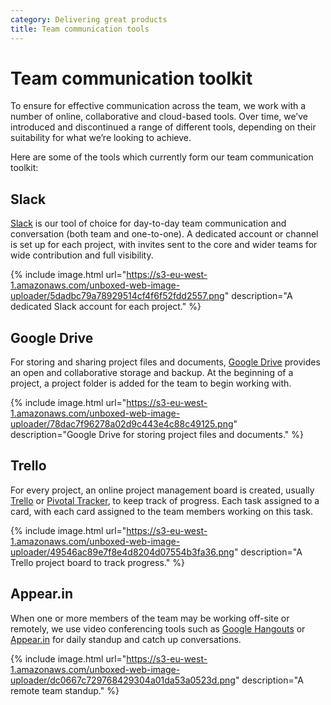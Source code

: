 ```yaml
---
category: Delivering great products
title: Team communication tools
---
```


# Team communication toolkit
To ensure for effective communication across the team, we work with a number of online, collaborative and cloud-based tools. Over time, we’ve introduced and discontinued a range of different tools, depending on their suitability for what we’re looking to achieve.

Here are some of the tools which currently form our team communication toolkit:


## Slack
[Slack](https://slack.com/) is our tool of choice for day-to-day team communication and conversation (both team and one-to-one). A dedicated account or channel is set up for each project, with invites sent to the core and wider teams for wide contribution and full visibility.

{% include image.html url="https://s3-eu-west-1.amazonaws.com/unboxed-web-image-uploader/5dadbc79a78929514cf4f6f52fdd2557.png" description="A dedicated Slack account for each project." %}


## Google Drive
For storing and sharing project files and documents, [Google Drive](https://www.google.com/drive/) provides an open and collaborative storage and backup. At the beginning of a project, a project folder is added for the team to begin working with.

{% include image.html url="https://s3-eu-west-1.amazonaws.com/unboxed-web-image-uploader/78dac7f96278a02d9c443e4c88c49125.png" description="Google Drive for storing project files and documents." %}

## Trello
For every project, an online project management board is created, usually [Trello](https://trello.com/) or [Pivotal Tracker](https://www.pivotaltracker.com/), to keep track of progress. Each task assigned to a card, with each card assigned to the team members working on this task.

{% include image.html url="https://s3-eu-west-1.amazonaws.com/unboxed-web-image-uploader/49546ac89e7f8e4d8204d07554b3fa36.png" description="A Trello project board to track progress." %}

## Appear.in
When one or more members of the team may be working off-site or remotely, we use video conferencing tools such as [Google Hangouts](https://hangouts.google.com/) or [Appear.in](https://appear.in/) for daily standup and catch up conversations.

{% include image.html url="https://s3-eu-west-1.amazonaws.com/unboxed-web-image-uploader/dc0667c729768429304a01da53a0523d.png" description="A remote team standup." %}
